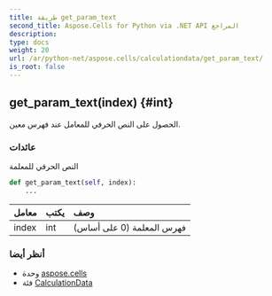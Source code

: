 ```yaml
---
title: طريقة get_param_text
second_title: Aspose.Cells for Python via .NET API المراجع
description:
type: docs
weight: 20
url: /ar/python-net/aspose.cells/calculationdata/get_param_text/
is_root: false
---
```

##  get_param_text(index) {#int}
الحصول على النص الحرفي للمعامل عند فهرس معين.


###  عائدات

النص الحرفي للمعلمة


```python
def get_param_text(self, index):
    ...
```


| معامل| يكتب| وصف|
| :- | :- | :- |
| index | int | فهرس المعلمة (0 على أساس)|



###  أنظر أيضا
* وحدة [aspose.cells](../../)
* فئة [CalculationData](/cells/ar/python-net/aspose.cells/calculationdata)
